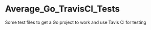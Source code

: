 # Average_Go_TravisCI_Tests
Some test files to get a Go project to work and use Tavis CI for testing
